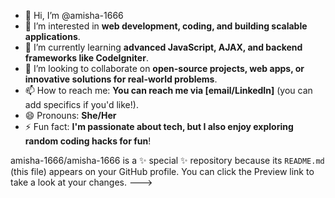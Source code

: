 - 👋 Hi, I’m @amisha-1666
- 👀 I’m interested in **web development, coding, and building scalable applications**.
- 🌱 I’m currently learning **advanced JavaScript, AJAX, and backend frameworks like CodeIgniter**.
- 💞️ I’m looking to collaborate on **open-source projects, web apps, or innovative solutions for real-world problems**.
- 📫 How to reach me: **You can reach me via [email/LinkedIn]** (you can add specifics if you'd like!).
- 😄 Pronouns: **She/Her** 
- ⚡ Fun fact: **I'm passionate about tech, but I also enjoy exploring random coding hacks for fun**!


amisha-1666/amisha-1666 is a ✨ special ✨ repository because its `README.md` (this file) appears on your GitHub profile.
You can click the Preview link to take a look at your changes.
--->
